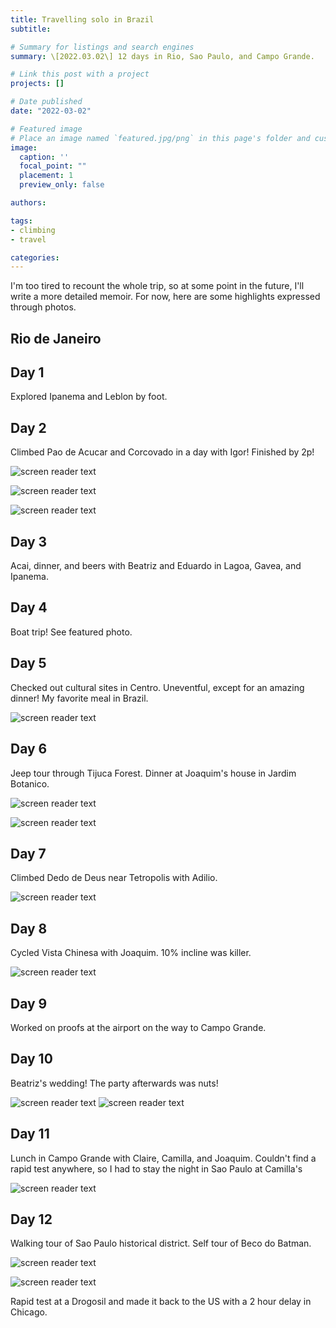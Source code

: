 ```yaml
---
title: Travelling solo in Brazil
subtitle: 

# Summary for listings and search engines
summary: \[2022.03.02\] 12 days in Rio, Sao Paulo, and Campo Grande.

# Link this post with a project
projects: []

# Date published
date: "2022-03-02"

# Featured image
# Place an image named `featured.jpg/png` in this page's folder and customize its options here.
image:
  caption: ''
  focal_point: ""
  placement: 1
  preview_only: false

authors:

tags:
- climbing
- travel

categories:
---
```


I'm too tired to recount the whole trip, so at some point in the future, I'll write a more detailed memoir. For now, here are some highlights expressed through photos.

Rio de Janeiro
--------------

Day 1
-------
Explored Ipanema and Leblon by foot. 

Day 2
--------
Climbed Pao de Acucar and Corcovado in a day with Igor! Finished by 2p!

![screen reader text](pao.jpg "Pao de Acucar, Via Dos Italianos")

![screen reader text](k2.jpg "Corcovado, K2")

![screen reader text](igor.jpg "Christ the Redeemer with Igor")

Day 3
-------
Acai, dinner, and beers with Beatriz and Eduardo in Lagoa, Gavea, and Ipanema.

Day 4
-------
Boat trip! See featured photo.

Day 5
-------
Checked out cultural sites in Centro. Uneventful, except for an amazing dinner! My favorite meal in Brazil.

![screen reader text](moqueca.jpg "Moqueca")

Day 6
------
Jeep tour through Tijuca Forest. Dinner at Joaquim's house in Jardim Botanico.

![screen reader text](waterfall.jpg "Tijuca Forest")

![screen reader text](monkey.jpg "A monkey at Vista Chinesa")

Day 7
------
Climbed Dedo de Deus near Tetropolis with Adilio.

![screen reader text](dedo.jpg "Dedo de Deus, East Face")

Day 8
------
Cycled Vista Chinesa with Joaquim. 10% incline was killer.

![screen reader text](cycling.jpg "Visa Chinesa in Tijuca Forest")

Day 9
------
Worked on proofs at the airport on the way to Campo Grande.

Day 10
-------
Beatriz's wedding! The party afterwards was nuts!

![screen reader text](wedding.jpg "Brazilian wedding")
![screen reader text](party.jpg "Feeling the music")

Day 11
-------
Lunch in Campo Grande with Claire, Camilla, and Joaquim. Couldn't find a rapid test anywhere, so I had to stay the night in Sao Paulo at Camilla's

![screen reader text](friends.jpg "Yuca, farofa, and beans for lunch")

Day 12
--------
Walking tour of Sao Paulo historical district. Self tour of Beco do Batman.

![screen reader text](walkingtour.PNG "Was pouring on the walking tour")

![screen reader text](becodobatman.jpg "Beco Do Batman, street art block")

Rapid test at a Drogosil and made it back to the US with a 2 hour delay in Chicago.